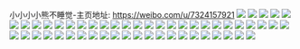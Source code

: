 小小小小熊不睡觉-主页地址: https://weibo.com/u/7324157921 
![](https://wx4.sinaimg.cn/mw2000/007ZFq3nly1h9kzchs358j32c02c0hdt.jpg) 
![](https://wx4.sinaimg.cn/mw2000/007ZFq3nly1h9kzck150bj32c02c01kz.jpg) 
![](https://wx4.sinaimg.cn/mw2000/007ZFq3nly1h9kzch1yi3j32c02c0kjl.jpg) 
![](https://wx4.sinaimg.cn/mw2000/007ZFq3nly1h9kzclaw2jj32c02c07wj.jpg) 
![](https://wx4.sinaimg.cn/mw2000/007ZFq3nly1h8ve7jm0x5j30n00n00v1.jpg) 
![](https://wx4.sinaimg.cn/mw2000/007ZFq3nly1h8ve7m2dprj30jv0jvadb.jpg) 
![](https://wx4.sinaimg.cn/mw2000/007ZFq3nly1h8fimzpvvcj30sg0sgwne.jpg) 
![](https://wx4.sinaimg.cn/mw2000/007ZFq3nly1h8fin0649oj30u00u0qad.jpg) 
![](https://wx4.sinaimg.cn/mw2000/007ZFq3nly1h8finux5ivj30u013zn8a.jpg) 
![](https://wx4.sinaimg.cn/mw2000/007ZFq3nly1h8fin1be2xj30u00u0tie.jpg) 
![](https://wx4.sinaimg.cn/mw2000/007ZFq3nly1h8fin1linfj30u00u0wli.jpg) 
![](https://wx4.sinaimg.cn/mw2000/007ZFq3nly1h8fin0fttlj30u00u0q8i.jpg) 
![](https://wx4.sinaimg.cn/mw2000/007ZFq3nly1h8fin31gxfj30u00u0q91.jpg) 
![](https://wx4.sinaimg.cn/mw2000/007ZFq3nly1h8czs5wih8j30u00u0tgv.jpg) 
![](https://wx4.sinaimg.cn/mw2000/007ZFq3nly1h8czs69zm9j30u00u079n.jpg) 
![](https://wx4.sinaimg.cn/mw2000/007ZFq3nly1h84rrf3g8kj30n00t3dk1.jpg) 
![](https://wx4.sinaimg.cn/mw2000/007ZFq3nly1h7f8bilwcuj309o09o3yq.jpg) 
![](https://wx4.sinaimg.cn/mw2000/007ZFq3nly1h73gdpcmd6j31hc0u0k05.jpg) 
![](https://wx4.sinaimg.cn/mw2000/007ZFq3nly1h676dv35s4j32ps1j0wmm.jpg) 
![](https://wx4.sinaimg.cn/mw2000/007ZFq3nly1h4h8ya1qraj32ps1j0b29.jpg) 
![](https://wx4.sinaimg.cn/mw2000/007ZFq3nly1h42r2usnurj32ps1j04qp.jpg) 
![](https://wx4.sinaimg.cn/mw2000/007ZFq3nly1h42r2vcyvej32ps1j07wh.jpg) 
![](https://wx4.sinaimg.cn/mw2000/007ZFq3nly1h42r61x4z4j32c02c07wh.jpg) 
![](https://wx4.sinaimg.cn/mw2000/007ZFq3nly1h42r2w2319j32c02c01kz.jpg) 
![](https://wx4.sinaimg.cn/mw2000/007ZFq3nly1h42r2tialtj31sc1scqv5.jpg) 
![](https://wx4.sinaimg.cn/mw2000/007ZFq3nly1h3t049rtx3j30sg0sgamt.jpg) 
![](https://wx4.sinaimg.cn/mw2000/007ZFq3nly1h3t04ab8q3j30ku0kuq8x.jpg) 
![](https://wx4.sinaimg.cn/mw2000/007ZFq3nly1h3exnk9qcrj30n00n0wgg.jpg) 
![](https://wx4.sinaimg.cn/mw2000/007ZFq3nly1h3cqc7k2ytj32c02c0b29.jpg) 
![](https://wx4.sinaimg.cn/mw2000/007ZFq3nly1h3c7ogqqbmj31sc1rvkgi.jpg) 
![](https://wx4.sinaimg.cn/mw2000/007ZFq3nly1h38sf5uvn9j30xc1jk46k.jpg) 
![](https://wx4.sinaimg.cn/mw2000/007ZFq3nly1h36nduz6m4j30u00u0wh7.jpg) 
![](https://wx4.sinaimg.cn/mw2000/007ZFq3nly1h1xz66dt1nj31sc1sckjm.jpg) 
![](https://wx4.sinaimg.cn/mw2000/007ZFq3nly1h1xz67alzij31sc1scu0t.jpg) 
![](https://wx4.sinaimg.cn/mw2000/007ZFq3nly1h1xz684vbnj31sc1sc7wh.jpg) 
![](https://wx4.sinaimg.cn/mw2000/007ZFq3nly1h1swi58xk3j30mz0un170.jpg) 
![](https://wx4.sinaimg.cn/mw2000/007ZFq3nly1h1neftv7rzj30r01c0tjx.jpg) 
![](https://wx4.sinaimg.cn/mw2000/007ZFq3nly1h1nefw4dutj30sg0sganx.jpg) 
![](https://wx4.sinaimg.cn/mw2000/007ZFq3nly1h1nefy5b3tj32c02c0x6p.jpg) 
![](https://wx4.sinaimg.cn/mw2000/007ZFq3nly1h1jxvyxvdsj32c02c04qp.jpg) 
![](https://wx4.sinaimg.cn/mw2000/007ZFq3nly1h0vc53o9mlj30u00negoi.jpg) 
![](https://wx4.sinaimg.cn/mw2000/007ZFq3nly1h0vkzii9qgj32c02c01kz.jpg) 
![](https://wx4.sinaimg.cn/mw2000/007ZFq3nly1h0vc507wpdj31o01o01kx.jpg) 
![](https://wx4.sinaimg.cn/mw2000/007ZFq3nly1h0haplspq8j32c02c07wh.jpg) 
![](https://wx4.sinaimg.cn/mw2000/007ZFq3nly1h0hapi115mj32c02c0b29.jpg) 
![](https://wx4.sinaimg.cn/mw2000/007ZFq3nly1h0hapn5csmj32c02c07wh.jpg) 
![](https://wx4.sinaimg.cn/mw2000/007ZFq3nly1h0hapj8rlhj32c02c01kx.jpg) 
![](https://wx4.sinaimg.cn/mw2000/007ZFq3nly1gzx0ulrcwxj31sc1sc1kx.jpg) 
![](https://wx4.sinaimg.cn/mw2000/007ZFq3nly1gzx0tc7gf7j32c02c0hdt.jpg) 
![](https://wx4.sinaimg.cn/mw2000/007ZFq3nly1gzj18gku6fj30u014045a.jpg) 
![](https://wx4.sinaimg.cn/mw2000/007ZFq3nly1gzj18hsb36j30u00u00xm.jpg) 
![](https://wx4.sinaimg.cn/mw2000/007ZFq3nly1gzego32516j30u00u07b9.jpg) 
